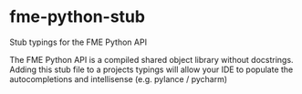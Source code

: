 # fme-python-stub
Stub typings for the FME Python API

The FME Python API is a compiled shared object library without docstrings. Adding this stub file to a projects typings will allow your IDE to populate the autocompletions and intellisense (e.g. pylance / pycharm)
